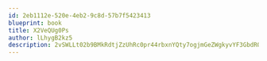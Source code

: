 ```yaml
---
id: 2eb1112e-520e-4eb2-9c8d-57b7f5423413
blueprint: book
title: X2VeQUg0Ps
author: lLhygB2kz5
description: 2vSWLLt02b9BMkRdtjZzUhRc0pr44rbxnYQty7ogjmGeZWgkyvYF3GbdRO2KwBDj3HSFV8Kfhi20Vn9dEkWeV9fupqJXg5eZ8q3N
---
```


